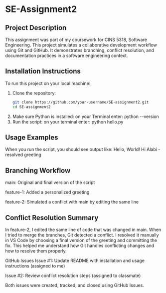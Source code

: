 # SE-Assignment2

## Project Description
This assignment was part of my coursework for CINS 5318, Software Engineering. This project simulates a collaborative development workflow using Git and GitHub. It demonstrates branching, conflict resolution, and documentation practices in a software engineering context.

## Installation Instructions

To run this project on your local machine:
1. Clone the repository:
   ```bash
   git clone https://github.com/your-username/SE-assignment2.git
   cd SE-assignment2
2. Make sure Python is installed:
  on your Terminal enter:
  python --version
3. Run the script:
   on your terminal enter:
   python hello.py

 ## Usage Examples
 When you run the script, you should see output like:
 Hello, World!
 Hi Alabi - resolved greeting

## Branching Workflow
main: Original and final version of the script

feature-1: Added a personalized greeting

feature-2: Simulated a conflict with main by editing the same line

## Conflict Resolution Summary
In feature-2, I edited the same line of code that was changed in main. When I tried to merge the branches, Git detected a conflict. I resolved it manually in VS Code by choosing a final version of the greeting and committing the fix. This helped me understand how Git handles conflicting changes and how to resolve them properly.

GitHub Issues
Issue #1: Update README with installation and usage instructions (assigned to me)

Issue #2: Review conflict resolution steps (assigned to classmate)

Both issues were created, tracked, and closed using GitHub Issues.
